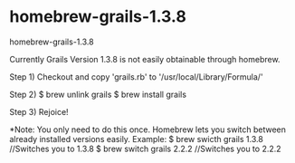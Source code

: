 homebrew-grails-1.3.8
=====================

homebrew-grails-1.3.8

Currently Grails Version 1.3.8 is not easily obtainable through homebrew.

Step 1)
Checkout and copy 'grails.rb' to '/usr/local/Library/Formula/'

Step 2)
$ brew unlink grails
$ brew install grails

Step 3)
Rejoice!


*Note: You only need to do this once. Homebrew lets you switch between already installed versions easily.
Example:
$ brew swicth grails 1.3.8 //Switches you to 1.3.8
$ brew switch grails 2.2.2 //Switches you to 2.2.2
